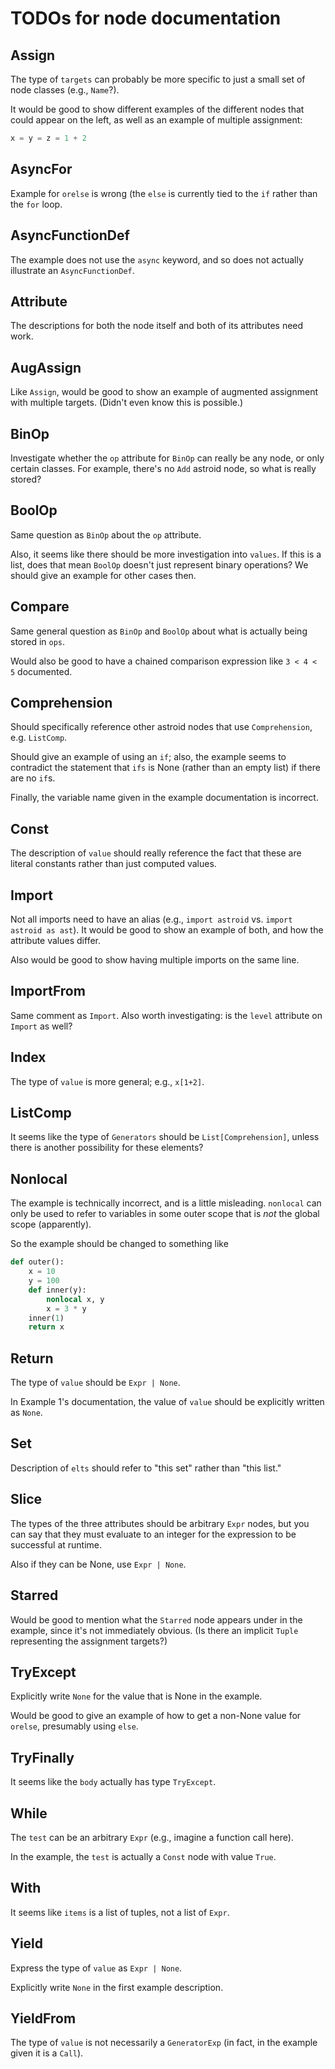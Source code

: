 # TODOs for node documentation

## Assign

The type of `targets` can probably be more specific to just a small
set of node classes (e.g., `Name`?).

It would be good to show different examples of the different nodes that could appear on the left,
as well as an example of multiple assignment:

```python
x = y = z = 1 + 2
```

## AsyncFor

Example for `orelse` is wrong (the `else` is currently tied to the `if` rather than the `for` loop.

## AsyncFunctionDef

The example does not use the `async` keyword, and so does not actually illustrate an `AsyncFunctionDef`.

## Attribute

The descriptions for both the node itself and both of its attributes need work.


## AugAssign

Like `Assign`, would be good to show an example of augmented assignment with multiple targets.
(Didn't even know this is possible.)

## BinOp

Investigate whether the `op` attribute for `BinOp` can really be any node,
or only certain classes.
For example, there's no `Add` astroid node, so what is really stored?

## BoolOp

Same question as `BinOp` about the `op` attribute.

Also, it seems like there should be more investigation into `values`.
If this is a list, does that mean `BoolOp` doesn't just represent binary operations?
We should give an example for other cases then.

## Compare

Same general question as `BinOp` and `BoolOp` about what is actually being stored in `ops`.

Would also be good to have a chained comparison expression like `3 < 4 < 5` documented.

## Comprehension

Should specifically reference other astroid nodes that use `Comprehension`, e.g. `ListComp`.

Should give an example of using an `if`; also, the example seems to contradict the statement that `ifs` is None (rather than an empty list) if there are no `if`s.

Finally, the variable name given in the example documentation is incorrect.

## Const

The description of `value` should really reference the fact that these are literal constants rather than just computed values.

## Import

Not all imports need to have an alias (e.g., `import astroid` vs. `import astroid as ast`).
It would be good to show an example of both, and how the attribute values differ.

Also would be good to show having multiple imports on the same line.

## ImportFrom

Same comment as `Import`. Also worth investigating: is the `level` attribute on `Import` as well?

## Index

The type of `value` is more general; e.g., `x[1+2]`.

## ListComp

It seems like the type of `Generators` should be `List[Comprehension]`,
unless there is another possibility for these elements?

## Nonlocal

The example is technically incorrect, and is a little misleading.
`nonlocal` can only be used to refer to variables in some outer scope that is *not* the global scope (apparently).

So the example should be changed to something like

```python
def outer():
    x = 10
    y = 100
    def inner(y):
        nonlocal x, y
        x = 3 * y
    inner(1)
    return x
```

## Return

The type of `value` should be `Expr | None`.

In Example 1's documentation, the value of `value` should be explicitly written as `None`.

## Set

Description of `elts` should refer to "this set" rather than "this list."

## Slice

The types of the three attributes should be arbitrary `Expr` nodes, but you can say that they must evaluate to an integer for the expression to be successful at runtime.

Also if they can be None, use `Expr | None`.

## Starred

Would be good to mention what the `Starred` node appears under in the example, since it's not immediately obvious. (Is there an implicit `Tuple` representing the assignment targets?)

## TryExcept

Explicitly write `None` for the value that is None in the example.

Would be good to give an example of how to get a non-None value for `orelse`, presumably using `else`.

## TryFinally

It seems like the `body` actually has type `TryExcept`.

## While

The `test` can be an arbitrary `Expr` (e.g., imagine a function call here).

In the example, the `test` is actually a `Const` node with value `True`.

## With

It seems like `items` is a list of tuples, not a list of `Expr`.

## Yield

Express the type of `value` as `Expr | None`.

Explicitly write `None` in the first example description.

## YieldFrom

The type of `value` is not necessarily a `GeneratorExp` (in fact, in the example given it is a `Call`).
